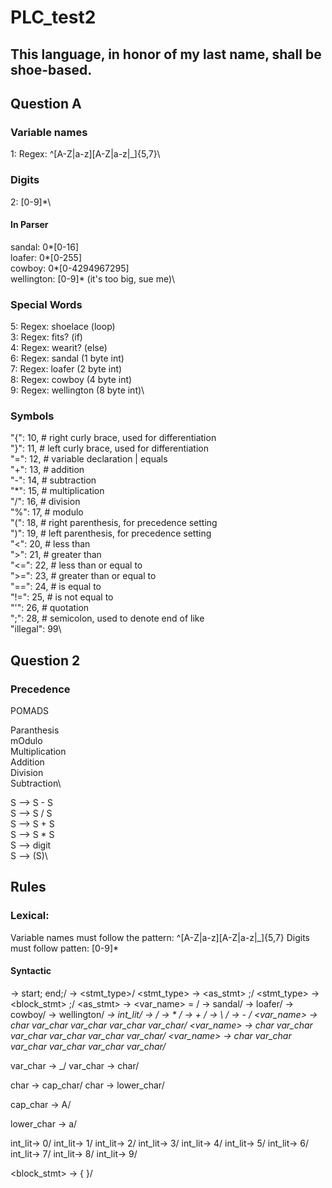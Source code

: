 
# PLC_test2
## This language, in honor of my last name, shall be shoe-based.

## Question A

### Variable names
1: Regex: ^[A-Z|a-z][A-Z|a-z|_]{5,7}\

### Digits
2: [0-9]*\
  #### In Parser
  sandal: 0*[0-16]\
  loafer: 0*[0-255]\
  cowboy: 0*[0-4294967295]\
  wellington: [0-9]* (it's too big, sue me)\


### Special Words
5: Regex: shoelace (loop)\
3: Regex: fits? (if)\
4: Regex: wearit? (else)\
6: Regex: sandal (1 byte int)\
7: Regex: loafer (2 byte int)\
8: Regex: cowboy (4 byte int)\
9: Regex: wellington (8 byte int)\

### Symbols 
"{": 10,  # right curly brace, used for differentiation\
"}": 11,  # left curly brace, used for differentiation\
"=": 12,  # variable declaration | equals\
"+": 13,  # addition\
"-": 14,  # subtraction\
"*": 15,  # multiplication\
"/": 16,  # division\
"%": 17,  # modulo\
"(": 18,  # right parenthesis, for precedence setting\
")": 19,  # left parenthesis, for precedence setting\
"<": 20,  # less than\
">": 21,  # greater than\
"<=": 22,  # less than or equal to\
">=": 23,  # greater than or equal to\
"==": 24,  # is equal to\
"!=": 25,  # is not equal to\
"'": 26,  # quotation\
";": 28,  # semicolon, used to denote end of like\
"illegal": 99\

## Question 2

### Precedence 

POMADS

Paranthesis\
mOdulo\
Multiplication\
Addition\
Division\
Subtraction\

S --> S - S\
S --> S / S\
S --> S + S\
S --> S * S\
S --> digit\
S --> (S)\

## Rules

### Lexical: 
Variable names must follow the pattern: ^[A-Z|a-z][A-Z|a-z|_]{5,7}
Digits must follow patten: [0-9]*

#### Syntactic 
<start> -> start; <stmt> end;/
<stmt> -> <stmt_type>/
<stmt_type> -> <as_stmt> ;/
<stmt_type> -> <block_stmt> ;/
<as_stmt> -> <type> <var_name> = <expr>/
<type> -> sandal/
<type> -> loafer/
<type> -> cowboy/
<type> -> wellington/
<var> -> int_lit/
<expr> -> <var>/
<expr> -> <var> * <var>/
<expr> -> <var> + <var>/
<expr> -> <var> \ <var>/
<expr> -> <var> - <var>/
<var_name> -> char var_char var_char var_char var_char/
<var_name> -> char var_char var_char var_char var_char var_char/
<var_name> -> char var_char var_char var_char var_char var_char/

var_char -> _/
var_char -> char/

char -> cap_char/
char -> lower_char/

cap_char -> A/

lower_char -> a/

int_lit-> 0/
int_lit-> 1/
int_lit-> 2/
int_lit-> 3/
int_lit-> 4/
int_lit-> 5/
int_lit-> 6/
int_lit-> 7/
int_lit-> 8/
int_lit-> 9/

<block_stmt> -> { <stmt> }/


